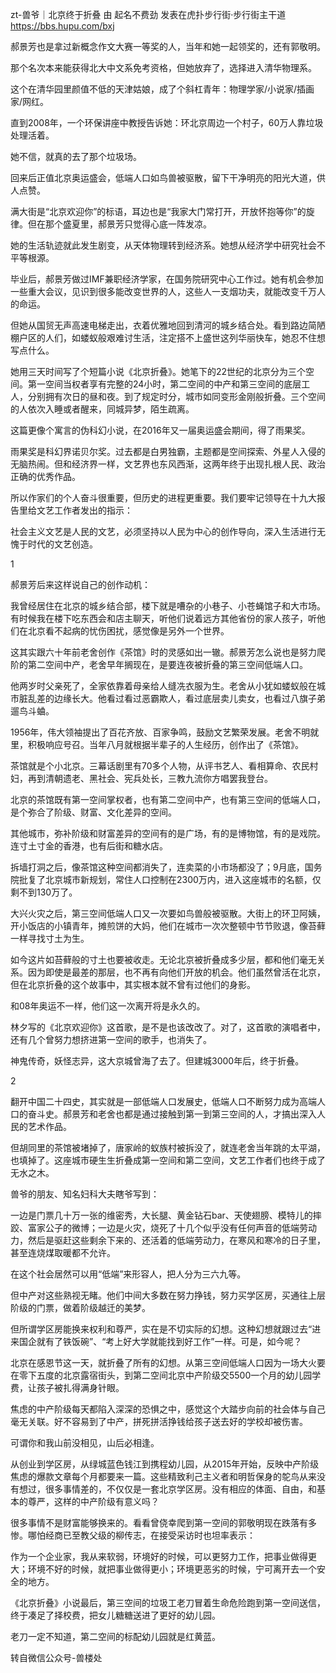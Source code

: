 zt-兽爷｜北京终于折叠 由  起名不费劲 发表在虎扑步行街·步行街主干道 https://bbs.hupu.com/bxj

郝景芳也是拿过新概念作文大赛一等奖的人，当年和她一起领奖的，还有郭敬明。

那个名次本来能获得北大中文系免考资格，但她放弃了，选择进入清华物理系。

这个在清华园里颜值不低的天津姑娘，成了个斜杠青年：物理学家/小说家/插画家/网红。

直到2008年，一个环保讲座中教授告诉她：环北京周边一个村子，60万人靠垃圾处理活着。

她不信，就真的去了那个垃圾场。

回来后正值北京奥运盛会，低端人口如鸟兽被驱散，留下干净明亮的阳光大道，供人点赞。

满大街是“北京欢迎你”的标语，耳边也是“我家大门常打开，开放怀抱等你”的旋律。但在那个盛夏里，郝景芳只觉得心底一阵发凉。

她的生活轨迹就此发生剧变，从天体物理转到经济系。她想从经济学中研究社会不平等根源。

毕业后，郝景芳做过IMF兼职经济学家，在国务院研究中心工作过。她有机会参加一些重大会议，见识到很多能改变世界的人，这些人一支烟功夫，就能改变千万人的命运。

但她从国贸无声高速电梯走出，衣着优雅地回到清河的城乡结合处。看到路边简陋棚户区的人们，如蝼蚁般艰难讨生活，注定搭不上盛世这列华丽快车，她忍不住想写点什么。

她用三天时间写了个短篇小说《北京折叠》。她笔下的22世纪的北京分为三个空间。第一空间当权者享有完整的24小时，第二空间的中产和第三空间的底层工人，分别拥有次日的昼和夜。到了规定时分，城市如同变形金刚般折叠。三个空间的人依次入睡或者醒来，同城异梦，陌生疏离。

这篇更像个寓言的伪科幻小说，在2016年又一届奥运盛会期间，得了雨果奖。

雨果奖是科幻界诺贝尔奖。过去都是白男独霸，主题都是空间探索、外星人入侵的无脑热闹。但和经济界一样，文艺界也东风西渐，这两年终于出现扎根人民、政治正确的优秀作品。

所以作家们的个人奋斗很重要，但历史的进程更重要。我们要牢记领导在十九大报告里给文艺工作者发出的指示：

社会主义文艺是人民的文艺，必须坚持以人民为中心的创作导向，深入生活进行无愧于时代的文艺创造。

1

郝景芳后来这样说自己的创作动机：

我曾经居住在北京的城乡结合部，楼下就是嘈杂的小巷子、小苍蝇馆子和大市场。有时候我在楼下吃东西会和店主聊天，听他们说着远方其他省份的家人孩子，听他们在北京看不起病的忧伤困扰，感觉像是另外一个世界。

这其实跟六十年前老舍创作《茶馆》时的灵感如出一辙。郝景芳怎么说也是努力爬阶的第二空间中产，老舍早年搁现在，是要连夜被折叠的第三空间低端人口。

他两岁时父亲死了，全家依靠着母亲给人缝冼衣服为生。老舍从小犹如蝼蚁般在城市脏乱差的边缘长大。他看过看过恶霸欺人，看过底层卖儿卖女，也看过八旗子弟遛鸟斗蛐。

1956年，伟大领袖提出了百花齐放、百家争鸣，鼓励文艺繁荣发展。老舍不明就里，积极响应号召。当年八月就根据半辈子的人生经历，创作出了《茶馆》。

茶馆就是个小北京。三幕话剧里有70多个人物，从评书艺人、看相算命、农民村妇，再到清朝遗老、黑社会、宪兵处长，三教九流你方唱罢我登台。

北京的茶馆既有第一空间掌权者，也有第二空间中产，也有第三空间的低端人口，是个弥合了阶级、财富、文化差异的空间。

其他城市，弥补阶级和财富差异的空间有的是广场，有的是博物馆，有的是戏院。连寸土寸金的香港，也有后街和糖水店。

拆墙打洞之后，像茶馆这种空间都消失了，连卖菜的小市场都没了；9月底，国务院批复了北京城市新规划，常住人口控制在2300万内，进入这座城市的名额，仅剩不到130万了。

大兴火灾之后，第三空间低端人口又一次要如鸟兽般被驱散。大街上的环卫阿姨，开小饭店的小镇青年，摊煎饼的大妈，他们在城市一次次整顿中节节败退，像苔藓一样寻找寸土为生。

如今这片如苔藓般的寸土也要被收走。无论北京被折叠成多少层，都和他们毫无关系。因为即使是最差的那层，也不再有向他们开放的机会。他们虽然曾活在北京，但在北京折叠的这个故事中，其实根本就不曾有过他们的身影。

和08年奥运不一样，他们这一次离开将是永久的。

林夕写的《北京欢迎你》这首歌，是不是也该改改了。对了，这首歌的演唱者中，还有几个曾努力想挤进第一空间的歌手，也消失了。

神鬼传奇，妖怪志异，这大京城曾海了去了。但建城3000年后，终于折叠。

2

翻开中国二十四史，其实就是一部低端人口发展史，低端人口不断努力成为高端人口的奋斗史。郝景芳和老舍也都是通过接触到第一到第三空间的人，才搞出深入人民的艺术作品。

但胡同里的茶馆被堵掉了，唐家岭的蚁族村被拆没了，就连老舍当年跳的太平湖，也填掉了。这座城市硬生生折叠成第一空间和第二空间，文艺工作者们也终于成了无水之木。

兽爷的朋友、知名妇科大夫瞎爷写到：

一边是门票几十万一张的维密秀，大长腿、黄金钻石bar、天使翅膀、模特儿的摔跤、富家公子的微博；一边是火灾，烧死了十几个似乎没有任何声音的低端劳动力，然后是驱赶这些剩余下来的、还活着的低端劳动力，在寒风和寒冷的日子里，甚至连烧煤取暖都不允许。

在这个社会居然可以用“低端”来形容人，把人分为三六九等。

但中产对这些熟视无睹。他们中间大多数在努力挣钱，努力买学区房，买通往上层阶级的门票，做着阶级越迁的美梦。

但所谓学区房能换来权利和尊严，实在是不切实际的幻想。这种幻想就跟过去“进来国企就有了铁饭碗”、“考上好大学就能找到好工作”一样。可是，如今呢？

北京在感恩节这一天，就折叠了所有的幻想。从第三空间低端人口因为一场大火要在零下五度的北京露宿街头，到第二空间北京中产阶级交5500一个月的幼儿园学费，让孩子被扎得满身针眼。

焦虑的中产阶级每天都陷入深深的恐惧之中，感觉这个大踏步向前的社会体与自己毫无关联。好不容易到了中产，拼死拼活挣钱给孩子送去好的学校却被伤害。

可谓你和我山前没相见，山后必相逢。

从创业到学区房，从绿城蓝色钱江到携程幼儿园，从2015年开始，反映中产阶级焦虑的爆款文章每个月都要来一篇。这些精致利己主义者和明哲保身的鸵鸟从来没有想过，很多事情差的，不仅仅是一套北京学区房。没有相应的体面、自由，和基本的尊严，这样的中产阶级有意义吗？

很多事情不是财富能够换来的。看看曾侥幸爬到第一空间的郭敬明现在跌落有多惨。哪怕经商已至教父级的柳传志，在接受采访时也坦率表示：

作为一个企业家，我从来软弱，环境好的时候，可以更努力工作，把事业做得更大；环境不好的时候，就把事业做得更小；环境更恶劣的时候，宁可离开去一个安全的地方。

《北京折叠》小说最后，第三空间的垃圾工老刀冒着生命危险跑到第一空间送信，终于凑足了择校费，把女儿糖糖送进了更好的幼儿园。

老刀一定不知道，第二空间的标配幼儿园就是红黄蓝。

转自微信公众号-兽楼处
